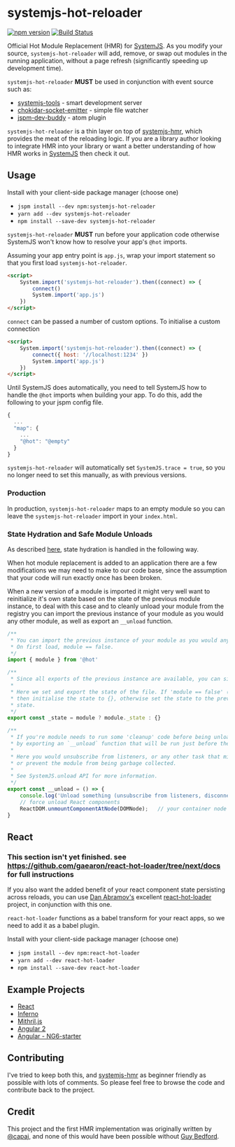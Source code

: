 # systemjs-hot-reloader
[![npm version](https://badge.fury.io/js/systemjs-hot-reloader.svg)](https://badge.fury.io/js/systemjs-hot-reloader)
[![Build Status](https://travis-ci.org/alexisvincent/systemjs-hot-reloader.svg?branch=master)](https://travis-ci.org/alexisvincent/systemjs-hot-reloader)

Official Hot Module Replacement (HMR) for [SystemJS](https://github.com/systemjs/systemjs). As you modify your source, `systemjs-hot-reloader` will add, remove, or swap out modules in the running application, without a page refresh (significantly speeding up development time).

`systemjs-hot-reloader` **MUST** be used in conjunction with event source such as:
- [systemjs-tools](https://github.com/alexisvincent/systemjs-tools) - smart development server
- [chokidar-socket-emitter](https://github.com/capaj/chokidar-socket-emitter) - simple file watcher
- [jspm-dev-buddy](https://atom.io/packages/jspm-dev-buddy) - atom plugin

`systemjs-hot-reloader` is a thin layer on top of [systemjs-hmr](https://github.com/alexisvincent/systemjs-hmr), which provides the meat of the reloading logic. If you are a library author looking to integrate HMR into your library or want a better understanding of how HMR works in [SystemJS](https://github.com/systemjs/systemjs) then check it out.

## Usage
Install with your client-side package manager (choose one)
- `jspm install --dev npm:systemjs-hot-reloader`
- `yarn add --dev systemjs-hot-reloader`
- `npm install --save-dev systemjs-hot-reloader`

`systemjs-hot-reloader` **MUST** run before your application code otherwise SystemJS
won't know how to resolve your app's `@hot` imports.

Assuming your app entry point is `app.js`, wrap your import statement so that you first load `systemjs-hot-reloader`.

```html
<script>
    System.import('systemjs-hot-reloader').then((connect) => {
        connect()
        System.import('app.js')
    })
</script>
```

`connect` can be passed a number of custom options. To initialise a custom connection

```html
<script>
    System.import('systemjs-hot-reloader').then((connect) => {
        connect({ host: '//localhost:1234' })
        System.import('app.js')
    })
</script>
```

Until SystemJS does automatically, you need to tell SystemJS how to handle
the `@hot` imports when building your app. To do this, add the following to
your jspm config file.

```js
{
  ...
  "map": {
    ...
    "@hot": "@empty"
  }
}
```

`systemjs-hot-reloader` will automatically set `SystemJS.trace = true`, so you no longer
need to set this manually, as with previous versions.

### Production
In production, `systemjs-hot-reloader` maps to an empty module so you can leave
the `systemjs-hot-reloader` import in your `index.html`.

### State Hydration and Safe Module Unloads
As described [here](https://github.com/alexisvincent/systemjs-hmr#state-hydration-and-safe-module-unloads), state hydration is handled in the following way.

When hot module replacement is added to an application there are a few modifications we may need to
make to our code base, since the assumption that your code will run exactly once has been broken.

When a new version of a module is imported it might very well want to reinitialize it's own state based
on the state of the previous module instance, to deal with this case and to cleanly unload your module
from the registry you can import the previous instance of your module as you would any other module,
as well as export an `__unload` function.

```javascript
/**
 * You can import the previous instance of your module as you would any other module.
 * On first load, module == false.
 */
import { module } from '@hot'

/**
 * Since all exports of the previous instance are available, you can simply export any state you might want to persist.
 *
 * Here we set and export the state of the file. If 'module == false' (first load),
 * then initialise the state to {}, otherwise set the state to the previously exported
 * state.
 */
export const _state = module ? module._state : {}

/**
 * If you're module needs to run some 'cleanup' code before being unloaded from the system, it can do so,
 * by exporting an `__unload` function that will be run just before the module is deleted from the registry.
 *
 * Here you would unsubscribe from listeners, or any other task that might cause issues in your application,
 * or prevent the module from being garbage collected.
 *
 * See SystemJS.unload API for more information.
 */
export const __unload = () => {
    console.log('Unload something (unsubscribe from listeners, disconnect from socket, etc...)')
    // force unload React components
    ReactDOM.unmountComponentAtNode(DOMNode);	// your container node
}
```

## React
### This section isn't yet finished. see https://github.com/gaearon/react-hot-loader/tree/next/docs for full instructions
If you also want the added benefit of your react component state persisting across
reloads, you can use [Dan Abramov's](https://github.com/gaearon) excellent [react-hot-loader](https://github.com/gaearon/react-hot-loader) project, in conjunction with this one.

`react-hot-loader` functions as a babel transform for your react apps, so we need to add it as a babel plugin.

Install with your client-side package manager (choose one)
- `jspm install --dev npm:react-hot-loader`
- `yarn add --dev react-hot-loader`
- `npm install --save-dev react-hot-loader`

## Example Projects
- [React](https://github.com/capaj/jspm-react)
- [Inferno](https://github.com/capaj/jspm-inferno)
- [Mithril.js](https://github.com/capaj/jspm-mithril)
- [Angular 2](https://github.com/capaj/jspm-ng2)
- [Angular - NG6-starter](https://github.com/capaj/NG6-starter)

## Contributing
I've tried to keep both this, and [systemjs-hmr](https://github.com/alexisvincent/systemjs-hmr) as beginner friendly as possible with lots of comments. So please feel free to browse the code and contribute back to the project.

## Credit
This project and the first HMR implementation was originally written by [@capaj](https://github.com/capaj), and none of this would have been possible without [Guy Bedford](https://github.com/guybedford).


